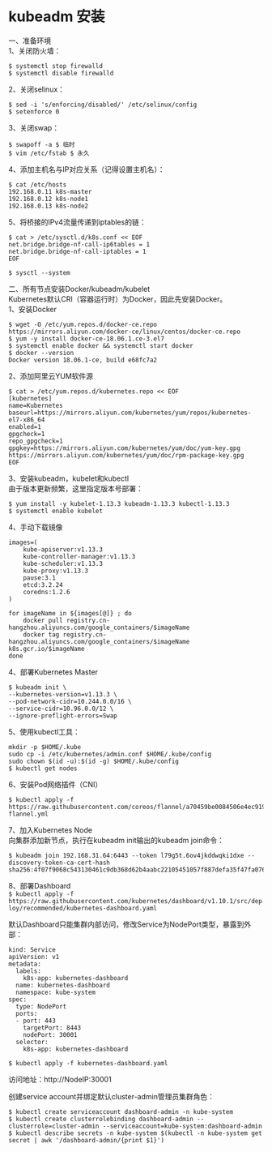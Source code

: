 kubeadm 安装
============
一、准备环境  
1、关闭防火墙：  
```
$ systemctl stop firewalld
$ systemctl disable firewalld
```  
2、关闭selinux：  
```
$ sed -i 's/enforcing/disabled/' /etc/selinux/config
$ setenforce 0
```  
3、关闭swap：  
```
$ swapoff -a $ 临时
$ vim /etc/fstab $ 永久
```  
4、添加主机名与IP对应关系（记得设置主机名）：  
```
$ cat /etc/hosts
192.168.0.11 k8s-master
192.168.0.12 k8s-node1
192.168.0.13 k8s-node2
```  
5、将桥接的IPv4流量传递到iptables的链：  
```
$ cat > /etc/sysctl.d/k8s.conf << EOF
net.bridge.bridge-nf-call-ip6tables = 1
net.bridge.bridge-nf-call-iptables = 1
EOF

$ sysctl --system
```  


二、所有节点安装Docker/kubeadm/kubelet  
Kubernetes默认CRI（容器运行时）为Docker，因此先安装Docker。  
1、安装Docker  
```
$ wget -O /etc/yum.repos.d/docker-ce.repo https://mirrors.aliyun.com/docker-ce/linux/centos/docker-ce.repo 
$ yum -y install docker-ce-18.06.1.ce-3.el7
$ systemctl enable docker && systemctl start docker
$ docker --version
Docker version 18.06.1-ce, build e68fc7a2
```  

2、添加阿里云YUM软件源  
```
$ cat > /etc/yum.repos.d/kubernetes.repo << EOF
[kubernetes]
name=Kubernetes
baseurl=https://mirrors.aliyun.com/kubernetes/yum/repos/kubernetes-el7-x86_64
enabled=1
gpgcheck=1
repo_gpgcheck=1
gpgkey=https://mirrors.aliyun.com/kubernetes/yum/doc/yum-key.gpg
https://mirrors.aliyun.com/kubernetes/yum/doc/rpm-package-key.gpg
EOF
```  

3、安装kubeadm，kubelet和kubectl  
由于版本更新频繁，这里指定版本号部署：  
```
$ yum install -y kubelet-1.13.3 kubeadm-1.13.3 kubectl-1.13.3
$ systemctl enable kubelet
```  

4、手动下载镜像
```
images=(
    kube-apiserver:v1.13.3
    kube-controller-manager:v1.13.3
    kube-scheduler:v1.13.3
    kube-proxy:v1.13.3
    pause:3.1
    etcd:3.2.24
    coredns:1.2.6
)

for imageName in ${images[@]} ; do
    docker pull registry.cn-hangzhou.aliyuncs.com/google_containers/$imageName
    docker tag registry.cn-hangzhou.aliyuncs.com/google_containers/$imageName k8s.gcr.io/$imageName
done
```

4、部署Kubernetes Master  
```
$ kubeadm init \
--kubernetes-version=v1.13.3 \
--pod-network-cidr=10.244.0.0/16 \
--service-cidr=10.96.0.0/12 \
--ignore-preflight-errors=Swap
```  

5、使用kubectl工具：  
```
mkdir -p $HOME/.kube
sudo cp -i /etc/kubernetes/admin.conf $HOME/.kube/config
sudo chown $(id -u):$(id -g) $HOME/.kube/config
$ kubectl get nodes
```  

6、安装Pod网络插件（CNI）  
```
$ kubectl apply -f
https://raw.githubusercontent.com/coreos/flannel/a70459be0084506e4ec919aa1c114638878db11b/Documentation/kube-flannel.yml
```  

7、加入Kubernetes Node  
向集群添加新节点，执行在kubeadm init输出的kubeadm join命令：  
```
$ kubeadm join 192.168.31.64:6443 --token l79g5t.6ov4jkddwqki1dxe --discovery-token-ca-cert-hash sha256:4f07f9068c543130461c9db368d62b4aabc22105451057f887defa35f47fa076
```  

8、部署Dashboard  
``` $ kubectl apply -f https://raw.githubusercontent.com/kubernetes/dashboard/v1.10.1/src/deploy/recommended/kubernetes-dashboard.yaml ```  

默认Dashboard只能集群内部访问，修改Service为NodePort类型，暴露到外部：  
```
kind: Service
apiVersion: v1
metadata:
  labels:
    k8s-app: kubernetes-dashboard
  name: kubernetes-dashboard
  namespace: kube-system
spec:
  type: NodePort
  ports:
  - port: 443
    targetPort: 8443
    nodePort: 30001
  selector:
    k8s-app: kubernetes-dashboard
```  

```
$ kubectl apply -f kubernetes-dashboard.yaml
```  

访问地址：http://NodeIP:30001  

创建service account并绑定默认cluster-admin管理员集群角色：  
```
$ kubectl create serviceaccount dashboard-admin -n kube-system
$ kubectl create clusterrolebinding dashboard-admin --clusterrole=cluster-admin --serviceaccount=kube-system:dashboard-admin
$ kubectl describe secrets -n kube-system $(kubectl -n kube-system get secret | awk '/dashboard-admin/{print $1}')
```

